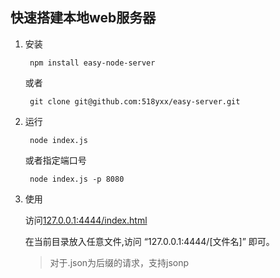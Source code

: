 ## 快速搭建本地web服务器

1. 安装

		npm install easy-node-server
	
	或者
	
		git clone git@github.com:518yxx/easy-server.git
		
2. 运行

		node index.js
		
	或者指定端口号
	
		node index.js -p 8080
		
3. 使用

	访问[127.0.0.1:4444/index.html](http://127.0.0.1:4444/index.html)
	
	在当前目录放入任意文件,访问 “127.0.0.1:4444/[文件名]” 即可。
	
	> 对于.json为后缀的请求，支持jsonp